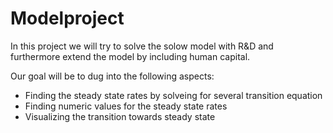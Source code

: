 # Modelproject

In this project we will try to solve the solow model with R&D and furthermore extend the model by including human capital.

Our goal will be to dug into the following aspects:

* Finding the steady state rates by solveing for several transition equation
* Finding numeric values for the steady state rates
* Visualizing the transition towards steady state